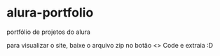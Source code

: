 # alura-portfolio
portfólio de projetos do alura

para visualizar o site, baixe o arquivo zip no botão <> Code e extraia :D
